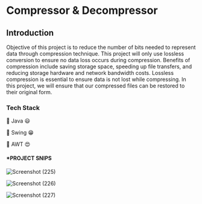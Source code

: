# Compressor & Decompressor
## Introduction
Objective of this project is to reduce the number of bits needed to represent data through compression technique. This project will only use lossless conversion to ensure no data loss occurs during compression. Benefits of compression include saving storage space, speeding up file transfers, and reducing storage hardware and network bandwidth costs. Lossless compression is essential to ensure data is not lost while compressing. In this project, we will ensure that our compressed files can be restored to their original form.

### Tech Stack

🔴 Java :smiley:

🔴 Swing :grin:

🔴 AWT  :heart_eyes:



#### *PROJECT SNIPS


![Screenshot (225)](https://github.com/Subhamshaw01/Subhamshaw01/assets/137093444/865cae4e-e4de-4fca-9699-47082709d969)

![Screenshot (226)](https://github.com/Subhamshaw01/Subhamshaw01/assets/137093444/1eca72f7-4859-4d8d-bf26-fcb16b176427)

![Screenshot (227)](https://github.com/Subhamshaw01/Subhamshaw01/assets/137093444/af42a218-a6e7-4852-a52c-3ce5d3fa9b4f)
